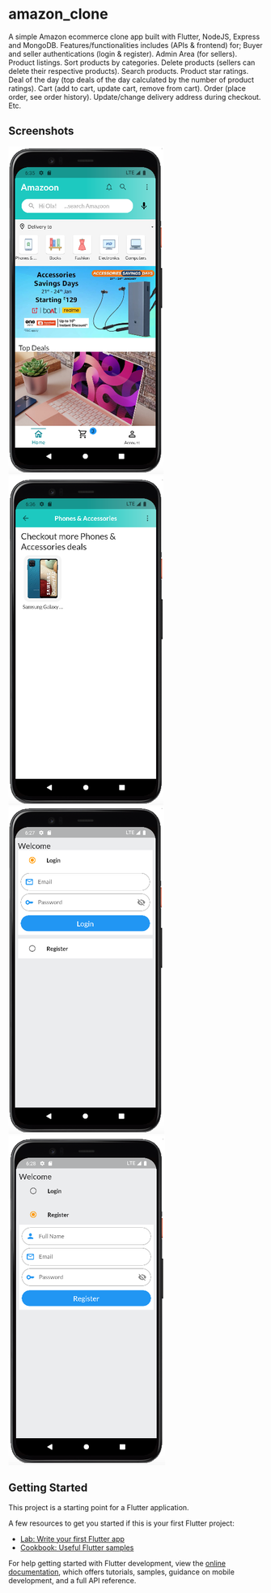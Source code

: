 # amazon_clone

A simple Amazon ecommerce clone app built with Flutter, NodeJS, Express and MongoDB.
Features/functionalities includes (APIs & frontend) for;
Buyer and seller authentications (login & register).
Admin Area (for sellers).
Product listings.
Sort products by categories.
Delete products (sellers can delete their respective products).
Search products.
Product star ratings.
Deal of the day (top deals of the day calculated by the number of product ratings).
Cart (add to cart, update cart, remove from cart).
Order (place order, see order history).
Update/change delivery address during checkout. Etc.



## Screenshots
![alt text](https://github.com/ogbodotg/amazon-clone/blob/master/Screenshot%202023-02-15%20at%201.46.48%20PM.png?raw=true)
![alt text](https://github.com/ogbodotg/amazon-clone/blob/master/Screenshot%202023-02-15%20at%201.47.49%20PM.png?raw=true)
![alt text](https://github.com/ogbodotg/amazon-clone/blob/master/Screenshot%202023-02-15%20at%201.38.44%20PM.png?raw=true)
![alt text](https://github.com/ogbodotg/amazon-clone/blob/master/Screenshot%202023-02-15%20at%201.39.29%20PM.png?raw=true)

## Getting Started

This project is a starting point for a Flutter application.

A few resources to get you started if this is your first Flutter project:

- [Lab: Write your first Flutter app](https://docs.flutter.dev/get-started/codelab)
- [Cookbook: Useful Flutter samples](https://docs.flutter.dev/cookbook)

For help getting started with Flutter development, view the
[online documentation](https://docs.flutter.dev/), which offers tutorials,
samples, guidance on mobile development, and a full API reference.
